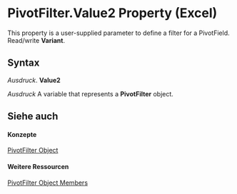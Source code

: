 
# PivotFilter.Value2 Property (Excel)

This property is a user-supplied parameter to define a filter for a PivotField. Read/write  **Variant**.


## Syntax

 _Ausdruck_. **Value2**

 _Ausdruck_ A variable that represents a **PivotFilter** object.


## Siehe auch


#### Konzepte


[PivotFilter Object](70c27dc9-2c19-47d2-307b-808507039d94.md)
#### Weitere Ressourcen


[PivotFilter Object Members](http://msdn.microsoft.com/library/a1be2481-9d14-cc49-8a1b-187048f0d179%28Office.15%29.aspx)